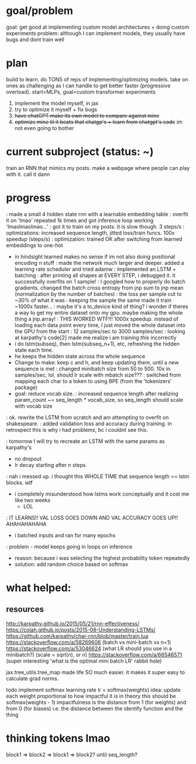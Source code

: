 # goal/problem
goal: get good at implementing custom model architectures + doing custom experiments
problem: although I can implement models, they usually have bugs and dont train well

# plan
build to learn. do TONS of reps of implementing/optimizing models. take on ones as challenging as I can handle to get better faster (progressive overload). start=MLPs, goal=custom transformer experiments
  1) implement the model myself, in jax
  2) try to optimize it myself + fix bugs
  3) ~~have chatGPT make its own model to compare against mine~~
  4) ~~optimize mine til it beats that chatgp's + learn from chatgpt's code~~ im not even going to bother

# current subproject (status: ~)
train an RNN that mimics my posts. make a webpage where people can play with it. call it dann

# progress
: made a small 4 hidden state rnn with a learnable embedding table
: overfit it on 'lmao' repeated 1k times and got inference loop working 'lmaolmaolmao...'
: got it to train on my posts. it is slow though. 3 steps/s
: optimizations: increased sequence length, jitted loss/train funcs. 100x speedup (steps/s)
: optimization: trained OK after switching from learned embeddings to one-hot
  - in hindsight learned makes no sense if im not also doing positional encoding n stuff
: made the network much larger and deeper. added a learning rate scheduler and tried adamw
: implemented an LSTM + batching
: after printing all shapes at EVERY STEP, i debugged it. it successfully overfits on 1 sample!
: I googled how to properly do batch gradients. changed the batch cross entropy from jnp sum to jnp mean (normalization by the number of batches)
  : the loss per sample cut to ~30% of what it was
: keeping the sample the same made it train ~1000x faster...
  : maybe it's a to_device kind of thing? i wonder if theres a way to get my entire dataset onto my gpu. maybe making the whole thing a jnp.array!
  : THIS WORKED WTF!!! 1000x speedup. instead of loading each data point every time, I just moved the whole dataset into the GPU from the start
  : 12 samples/sec to 3000 samples/sec
: looking at karpathy's code[2] made me realize i am training this incorrectly
  - i do lstm(subseq), then lstm(subseq_n+1), etc, refreshing the hidden state each time.
  - he keeps the hidden state across the whole sequence
  - Change to make: keep c and h, and keep updating them, until a new sequence is met
: changed minibatch size from 50 to 500. 10x in samples/sec, lol. should lr scale with mbatch size???
: switched from mapping each char to a token to using BPE (from the 'tokenizers' package)
  - goal: reduce vocab size.
: increased sequence length after realizing param_count ~= seq_length * vocab_size, so seq_length should scale with vocab size

: ok. rewrite the LSTM from scratch and am attempting to overfit on shakespeare.
: added validation loss and accuracy during training. in retrospect this is why i had problems, bc i couldnt see this.


: tomorrow I will try to recreate an LSTM with the same params as karpathy's
  - no dropout
  - lr decay starting after n steps


: nah i messed up. i thought this WHOLE TIME that sequence length == lstm blocks. wtf
  - i completely misunderstood how lstms work conceptually and it cost me like two weeks
    - LOL

: IT LEARNS!! VAL LOSS GOES DOWN AND VAL ACCURACY GOES UP!! AHAHAHAHAHA
  - i batched inputs and ran for many epochs

: problem - model keeps going in loops on inference
  - reason: because i was selecting the highest probability token repeatedly
  - solution: add random choice based on  softmax

# what helped:

## resources
http://karpathy.github.io/2015/05/21/rnn-effectiveness/
https://colah.github.io/posts/2015-08-Understanding-LSTMs/
https://github.com/karpathy/char-rnn/blob/master/train.lua
https://stackoverflow.com/a/58269606 (batch vs mini-batch vs n=1)
https://stackoverflow.com/a/53046624 (what LR should you use in a minibatch?) (scale = sqrt(n), or n)
https://stackoverflow.com/a/66546571 (super interesting 'what is the optimal mini batch LR' rabbit hole)

jax.tree_utils.tree_map made life SO much easier. it makes it super easy to calculate grad norms.

todo implement softmax learning rate
lr = softmax(weights)
idea: update each weight proportional to how impactful it is
in theory this should be softmax(weights - 1)
impactfulness is the distance from 1 (for weights) and from 0 (for biases)
i.e. the distance between the identify function and the thing





# thinking tokens lmao
block1 => block2 => block1 => block2?
until seq_length?
